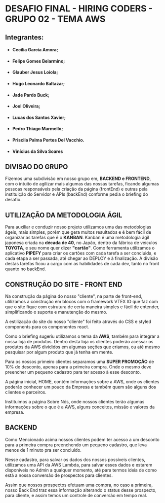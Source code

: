 # DESAFIO FINAL - HIRING CODERS - GRUPO 02 - TEMA AWS

## Integrantes: 
* #### Cecilia Garcia Amora;
* #### Felipe Gomes Belarmino;
* #### Glauber Jesus Loiola;
* #### Hugo Leonardo Baltazar;
* #### Jade Pardo Buck;
* #### Joel Oliveira;
* #### Lucas dos Santos Xavier;
* #### Pedro Thiago Marmello;
* #### Priscila Palma Portes Del Vacchio.
* #### Vinícius da Silva Soares

## DIVISAO DO GRUPO
Fizemos uma subdivisão em nosso grupo em, **BACKEND e FRONTEND**, com o intuito de agilizar mais algumas das nossas tarefas, ficando algumas pessoas responsáveis pela criação da página (frontEnd) e outras pela instituição do Servidor e APIs (backEnd) conforme pedia o briefing do desafio. 

## UTILIZAÇÃO DA METODOLOGIA ÁGIL
Para auxiliar e conduzir nosso projeto utilizamos uma das metodologias ágeis, mais simples, porém que gera muitos resultados e é bem fácil de organizar as tarefas que é o **KANBAN**. Kanban é uma metodologia ágil japonesa criada na __década de 40__, no Japão, dentro da fábrica de veículos **TOYOTA**, e seu nome quer dizer __"cartão"__. Como ferramenta utilizamos o aplicativo **PIPEFY** para criar os cartões com cada tarefa a ser concluida, e cada etapa a ser passada, até chegar ao DEPLOY e à finalização. 
A divisão destas tarefas ficou a cargo com as habilidades de cada dev, tanto no front quanto no backEnd.

## CONSTRUÇÃO DO SITE - FRONT END
Na construção da página do nosso "cliente", na parte de front-end, utilizamos a construção em blocos com o framework VTEX IO que faz com que o site fique com estrutura de certa maneira simples e fácil de entender, simplificando o suporte e manutenção do mesmo. 

A estilização do site do nosso "cliente" foi feito através do CSS e styled components para os componentes react.

Como o briefing sugeriu utilizamos o tema da **AWS**, também para integrar a nossa loja de produtos. Dentro desta loja os clientes poderão acessar os produtos da AWS divididos em algumas seções que criamos, ou até mesmo pesquisar por algum produto que já tenha em mente. 

Para os nossos primeiro clientes separamos uma **SUPER PROMOÇÃO** de 10% de desconto, apenas para a primeira compra. Onde o mesmo deve preencher um pequeno cadastro para ter acesso à esse desconto. 

A página inicial, HOME, contém informações sobre a AWS, onde os clientes poderão conhecer um pouco da Empresa e também quem são alguns dos clientes e parceiros. 

Instituimos a página Sobre Nós, onde nossos clientes terão algumas informações sobre o que é a AWS, alguns conceitos, missão e valores da empresa. 

## BACKEND 
Como Mencionado acima nossos clientes podem ter acesso a um desconto para a primeira compra preenchendo um pequeno cadastro, que leva menos de 1 minuto pra ser concluido. 

Nesse cadastro, para salvar os dados dos nossos possíveis clientes, utilizamos uma API da AWS Lambda, para salvar esses dados e estarem disponiveis no Admin a qualquer momento, até para termos ideia de como está a nossa conversão de prospectos para clientes.

Assim que nossos prospectos efetuam uma compra, no caso a primeira, nosso Back End traz essa informação alterando o status desse prospecto, para cliente, e assim temos um controle de conversão em tempo real. 

